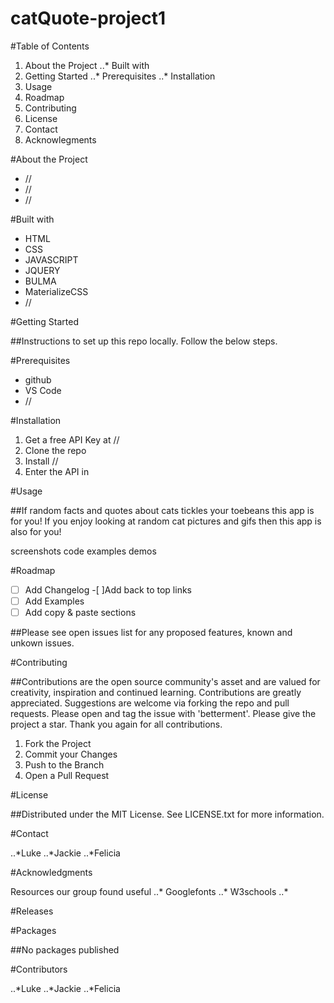 # catQuote-project1

#Table of Contents
1. About the Project
..* Built with
2. Getting Started
..* Prerequisites
..* Installation
3. Usage
4. Roadmap
5. Contributing
6. License
7. Contact
8. Acknowlegments

#About the Project

* //
* //
* //


#Built with

* HTML
* CSS
* JAVASCRIPT
* JQUERY
* BULMA
* MaterializeCSS
* //

#Getting Started

##Instructions to set up this repo locally. Follow the below steps.

#Prerequisites

* github
* VS Code
* //

#Installation

1. Get a free API Key at //
2. Clone the repo
3. Install //
4. Enter the API in 

#Usage

##If random facts and quotes about cats tickles your toebeans this app is for you! If you enjoy looking at random cat pictures and gifs then this app is also for you! 

screenshots
code examples
demos


#Roadmap

-[ ] Add Changelog
-[ ]Add back to top links
-[ ] Add Examples
-[ ] Add copy & paste sections

##Please see open issues list for any proposed features, known and unkown issues.

#Contributing

##Contributions are the open source community's asset and are valued for creativity, inspiration and continued learning. Contributions are greatly appreciated.
Suggestions are welcome via forking the repo and pull requests. Please open and tag the issue with 'betterment'. Please give the project a star. Thank you again for all contributions.
1. Fork the Project
2. Commit your Changes
4. Push to the Branch
5. Open a Pull Request

#License

##Distributed under the MIT License. See LICENSE.txt for more information.

#Contact

..*Luke 
..*Jackie 
..*Felicia 


#Acknowledgments

Resources our group found useful
..* Googlefonts
..* W3schools
..*

#Releases



#Packages

##No packages published

#Contributors

..*Luke
..*Jackie
..*Felicia


